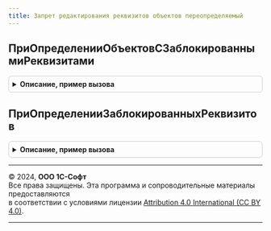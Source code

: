 ```yaml
---
title: Запрет редактирования реквизитов объектов переопределяемый
---
```



## ПриОпределенииОбъектовСЗаблокированнымиРеквизитами
<details style="margin: 1em 0; padding: 0.5em; border: 1px solid #ccc; border-radius: 6px;">

<summary style="font-weight: bold; cursor: pointer;">Описание, пример вызова</summary>

```bsl

// Определить объекты метаданных, в модулях менеджеров которых ограничивается возможность
// редактирования реквизитов с помощью экспортной функции ПолучитьБлокируемыеРеквизитыОбъекта.
//
// Функция ПолучитьБлокируемыеРеквизитыОбъекта должна возвращать значение типа
// см. ЗапретРедактированияРеквизитовОбъектов.ОписаниеБлокируемогоРеквизита
//
// Поле надписи, связанное с реквизитом, не блокируется. Если требуется блокировать,
// имя элемента надписи нужно указать в описании блокируемого реквизита.
//
// Параметры:
//   Объекты - Соответствие из КлючИЗначение:
//     * Ключ - Строка - полное имя объекта метаданных, подключенного к подсистеме;
//     * Значение - Строка - пустая строка.
//
// Пример:
//   Объекты.Вставить(Метаданные.Документы.ЗаказПокупателя.ПолноеИмя(), "");
//
//   При этом в модуле менеджера объекта размещается код, подобный:
//   // См. ЗапретРедактированияРеквизитовОбъектовПереопределяемый.ПриОпределенииЗаблокированныхРеквизитов.ЗаблокированныеРеквизиты
//   Функция ПолучитьБлокируемыеРеквизитыОбъекта() Экспорт
//   	БлокируемыеРеквизиты = Новый Массив;
//   	БлокируемыеРеквизиты.Добавить("Организация");
//   	БлокируемыеРеквизиты.Добавить("Партнер;Партнер");
//   	Реквизит = ЗапретРедактированияРеквизитовОбъектов.НовыйБлокируемыйРеквизит();
//   	Реквизит.Имя = "Контрагент";
//   	Реквизит.Предупреждение = НСтр("ru = 'Поле не рекомендуется менять, если уже есть введенные документы'");
//   	БлокируемыеРеквизиты.Добавить(Реквизит);
//   	...
//   	Возврат БлокируемыеРеквизиты;
//   КонецФункции
//
Процедура ПриОпределенииОбъектовСЗаблокированнымиРеквизитами(Объекты) Экспорт
```

Пример вызова
```bsl
ЗапретРедактированияРеквизитовОбъектовПереопределяемый.ПриОпределенииОбъектовСЗаблокированнымиРеквизитами(Объекты) 
```
</details>

## ПриОпределенииЗаблокированныхРеквизитов
<details style="margin: 1em 0; padding: 0.5em; border: 1px solid #ccc; border-radius: 6px;">

<summary style="font-weight: bold; cursor: pointer;">Описание, пример вызова</summary>

```bsl

// Позволяет переопределить список заблокированных реквизитов, заданных в модуле менеджера объекта.
//
// Параметры:
//   ИмяОбъектаМетаданных - Строка - например, "Справочник.Файлы".
//   ЗаблокированныеРеквизиты - Массив из см. ЗапретРедактированияРеквизитовОбъектов.ОписаниеБлокируемогоРеквизита
//
Процедура ПриОпределенииЗаблокированныхРеквизитов(ИмяОбъектаМетаданных, ЗаблокированныеРеквизиты) Экспорт
```

Пример вызова
```bsl
ЗапретРедактированияРеквизитовОбъектовПереопределяемый.ПриОпределенииЗаблокированныхРеквизитов(ИмяОбъектаМетаданных, ЗаблокированныеРеквизиты) 
```
</details>

---

© 2024, **ООО 1С-Софт**  
Все права защищены. Эта программа и сопроводительные материалы предоставляются  
в соответствии с условиями лицензии [Attribution 4.0 International (CC BY 4.0)](https://creativecommons.org/licenses/by/4.0/legalcode).

---
